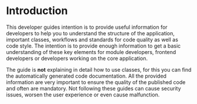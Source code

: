 # Introduction

This developer guides intention is to provide useful information 
for developers to help you to understand the structure of the 
application, important classes, workflows and standards for 
code quality as well as code style. The intention is to provide 
enough information to get a basic understanding of these 
key elements for module developers, frontend developers or 
developers working on the core application.

The guide is **not** explaining in detail how to use classes, 
for this you can find the automatically generated code 
documentation. All the provided information are very important 
to ensure the quality of the published code and often are mandatory. 
Not following these guides can cause security issues, worsen the 
user experience or even cause malfunction.